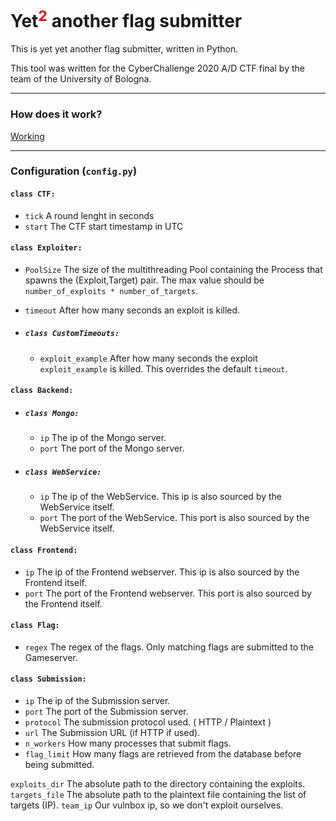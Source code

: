 # Yet<sup><span style="color:red">2</span></sup> another flag submitter

This is yet yet another flag submitter, written in Python.

This tool was written for the CyberChallenge 2020 A/D CTF final by the team of the University of Bologna.

---

### How does it work?
[Working](./submitter.svg)

---

### Configuration (`config.py`)

#### `class CTF:`
- `tick` A round lenght in seconds
- `start` The CTF start timestamp in UTC

#### `class Exploiter:`
- `PoolSize` The size of the multithreading Pool containing the Process that spawns the (Exploit,Target) pair.
The max value should be `number_of_exploits * number_of_targets`.
- `timeout` After how many seconds an exploit is killed.

- ##### `class CustomTimeouts:`
    - `exploit_example` After how many seconds the exploit `exploit_example` is killed. This overrides the default `timeout`.

#### `class Backend:`
- ##### `class Mongo:`
    - `ip` The ip of the Mongo server.
    - `port` The port of the Mongo server.
- ##### `class WebService:`
    - `ip` The ip of the WebService. This ip is also sourced by the WebService itself.
    - `port` The port of the WebService. This port is also sourced by the WebService itself.

#### `class Frontend:`
- `ip` The ip of the Frontend webserver. This ip is also sourced by the Frontend itself.
- `port` The port of the Frontend webserver. This port is also sourced by the Frontend itself.

#### `class Flag:`
- `regex` The regex of the flags. Only matching flags are submitted to the Gameserver.

#### `class Submission:`
- `ip` The ip of the Submission server.
- `port` The port of the Submission server.
- `protocol` The submission protocol used. ( HTTP / Plaintext )
- `url` The Submission URL (if HTTP if used).
- `n_workers` How many processes that submit flags.
- `flag_limit` How many flags are retrieved from the database before being submitted.

`exploits_dir` The absolute path to the directory containing the exploits.
`targets_file` The absolute path to the plaintext file containing the list of targets (IP).
`team_ip` Our vulnbox ip, so we don't exploit ourselves.

